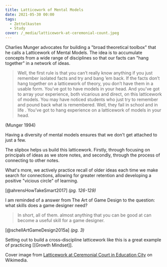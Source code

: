```yaml
---
title: Latticework of Mental Models
date: 2021-05-30 00:00
tags:
  - Zettelkasten
  - Study
cover: /_media/latticework-at-ceremonial-count.jpeg
---
```


Charlies Munger advocates for building a "broad theoretical toolbox" that he calls a Latticework of Mental Models. The idea is to accumulate concepts from a wide range of disciplines so that our facts can "hang together" in a network of ideas.

> Well, the first rule is that you can’t really know anything if you just remember isolated facts and try and bang ’em back. If the facts don’t hang together on a latticework of theory, you don’t have them in a usable form. You’ve got to have models in your head. And you’ve got to array your experience, both vicarious and direct, on this latticework of models. You may have noticed students who just try to remember and pound back what is remembered. Well, they fail in school and in life . You’ve got to hang experience on a latticework of models in your head.

(Munger 1994)

Having a diversity of mental models ensures that we don't get attached to just a few.

The slipbox helps us build this latticework. Firstly, through focusing on principals of ideas as we store notes, and secondly, through the process of connecting to other notes.

What's more, we actively practice recall of older ideas each time we make search for connections, allowing for greater retention and developing a positive "vicious circle" of learning.

 [@ahrensHowTakeSmart2017] *(pg. 126-129)*
 
 I am reminded of a answer from The Art of Game Design to the question: what skills does a game designer need?
 
 > In short, all of them. almost anything that you can be good at can become a useful skill for a game designer.
 
 [@schellArtGameDesign2015a] *(pg. 3)*
 
 Setting out to build a cross-discipline latticework like this is a great example of practicing [[Growth Mindset]].
 
 Cover image from [Latticework at Ceremonial Court in Education City](https://commons.wikimedia.org/wiki/File:Latticework_at_Ceremonial_Court_in_Education_City.jpg) on Wikimedia.